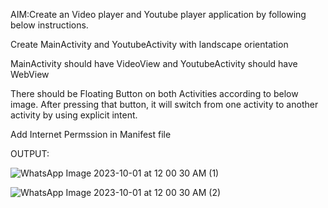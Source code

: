 AIM:Create an Video player and Youtube player application by following below instructions.

Create MainActivity and YoutubeActivity with landscape orientation

MainActivity should have VideoView and YoutubeActivity should have WebView

There should be Floating Button on both Activities according to below image. After pressing that button, it will switch from one activity to another activity by using explicit intent.

Add Internet Permssion in Manifest file

OUTPUT:

![WhatsApp Image 2023-10-01 at 12 00 30 AM (1)](https://github.com/P-21710/MAD_Practical-7_21012011127/assets/98374171/f430efd2-2bfb-43c7-a382-050af7bf7b18)

![WhatsApp Image 2023-10-01 at 12 00 30 AM (2)](https://github.com/P-21710/MAD_Practical-7_21012011127/assets/98374171/29a66fb4-07f2-4248-a855-09fd1f521117)

